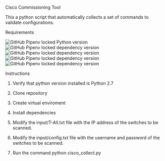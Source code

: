 Cisco Commissioning Tool 

This a python script that automatically collects a set of commands to validate configurations. 

Requirements

![GitHub Pipenv locked Python version](https://img.shields.io/github/pipenv/locked/python-version/lvillatoroq/cisco_comission?style=for-the-badge)
![GitHub Pipenv locked dependency version](https://img.shields.io/github/pipenv/locked/dependency-version/lvillatoroq/cisco_comission/netmiko?style=for-the-badge)
![GitHub Pipenv locked dependency version](https://img.shields.io/github/pipenv/locked/dependency-version/lvillatoroq/cisco_comission/textfsm?style=for-the-badge)
![GitHub Pipenv locked dependency version](https://img.shields.io/github/pipenv/locked/dependency-version/lvillatoroq/cisco_comission/xlsxwriter?style=for-the-badge)
![GitHub Pipenv locked dependency version](https://img.shields.io/github/pipenv/locked/dependency-version/lvillatoroq/cisco_comission/openpyxl?style=for-the-badge)


Instructions 

1. Verify that python version installed is Python 2.7
2. Clone repository 
3. Create virtual enviroment 
4. Install dependencies

5. Modify the input/T-All.txt file with the IP address of the switches to be scanned.
6. Modify the input/config.txt file with the username and password of the switches to be scanned. 

7. Run the command python cisco_collect.py 

